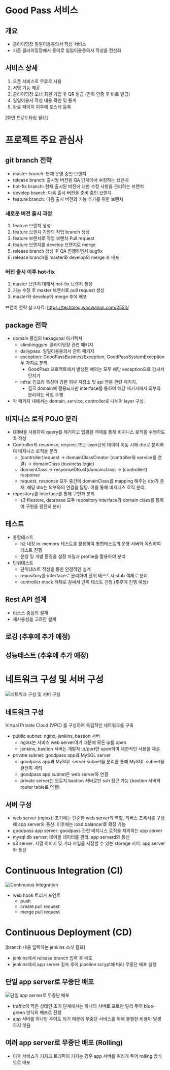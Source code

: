 # Good Pass 서비스
## 개요
- 클라이밍장 일일이용동의서 작성 서비스
- 기존 클라이밍장에서 종이로 일일이용동의서 작성을 전산화

## 서비스 상세
1. 오픈 서비스로 무료로 사용
2. 서명 기능 제공
3. 클라이밍장 오너 회원 가입 후 QR 발급 (전화 인증 후 바로 발급)
4. 일일이용서 작성 내용 확인 및 통계
5. 완료 페이지 이후에 포스터 등록

[화면 프로토타입 필요]

# 프로젝트 주요 관심사
## git branch 전략
- master branch: 현재 운영 중인 브랜치
- release branch: 출시될 버전을 QA 단계에서 수정하는 브랜치
- hot-fix branch: 현재 출시된 버전에 대한 수정 사항을 관리하는 브랜치
- develop branch: 다음 출시 버전을 준비 중인 브랜치
- feature branch: 다음 출시 버전의 기능 추가를 위한 브랜치

### 새로운 버전 출시 과정
1. feature 브랜치 생성
2. feature 브랜치 기반의 작업 branch 생성
3. feature 브랜치로 작업 브랜치 Pull request
4. feature 브랜치를 develop 브랜치로 merge
5. release branch 생성 후 QA 진행하면서 bugfix
6. release branch를 master와 develop의 merge 후 배포
   
### 버전 출시 이후 hot-fix
1. master 브랜치 대해서 hot-fix 브랜치 생성
2. 기능 수정 후 master 브랜치로 pull request 생성
3. master와 develop에 merge 후에 배포

브랜치 전략 참고자료: https://techblog.woowahan.com/2553/

## package 전략
- domain 중심의 hexagonal 아키텍쳐
   - climbinggym: 클라이밍장 관련 패키지
   - dailypass: 일일이용동의서 관련 패키지
   - exception: GoodPassBusinessException, GoodPassSystemException 두 가지로 분리.
      - GoodPass 프로젝트에서 발생된 예외는 모두 해당 exception으로 감싸서 던지기
   - infra: 인프라 특성이 강한 외부 저장소 및 api 연동 관련 패키지.
      - 결국 domain에 활용되지만 interface를 통하여 해당 패키지에서 외부와 분리하는 작업 수행
- 각 패키지 내에서는 domain, service, controller로 나뉘어 layer 구성. 

## 비지니스 로직 POJO 분리
- ORM을 사용하여 query를 제거하고 맵핑된 객체를 통해 비지니스 로직을 수행하도록 작성
- Controller의 response, request 또는 layer단의 데이터 이동 시에 dto로 분리하여 비지니스 로직을 분리
  - (controller)request -> domainClassCreator (controller와 service를 연결) -> domainClass (business logic)
  - domainClass -> responseDto.of(domainclass) -> (controllert) response
  - request, response 모두 중간에 domainClass를 mapping 해주는 dto가 존재. 해당 dto는 외부와의 연결을 담당. 이를 통해 비지니스 로직 분리.
- repository를 interface를 통해 구현과 분리
  - s3 filestore, database 모두 repository interface와 domain class를 통하여 구현을 완전히 분리

## 테스트
- 통합테스트
   - h2 내장 in-memory 테스트를 활용하여 통합테스트의 운영 서버와 독립하여 테스트 진행
   - 운영 및 개발 환경을 설정 파일과 profile을 활용하여 분리
- 단위테스트
   - 단위테스트 작성을 통한 안정적인 설계
   - repository를 interface로 분리하여 단위 테스트시 stub 객체로 분리
   - controller mock 객체로 감싸서 단위 테스트 진행 (추후에 진행 예정)

## Rest API 설계
- 리소스 중심의 설계
- 재사용성을 고려한 설계

## 로깅 (추후에 추가 예정)

## 성능테스트 (추후에 추가 예정)

# 네트워크 구성 및 서버 구성
![네트워크 구성 및 서버 구성](https://github.com/f-lab-edu/good-pass/assets/75526682/6c02154d-f46e-4865-bf7f-0ba9ccc76518)

## 네트워크 구성
Virtual Private Cloud (VPC) 를 구성하여 독립적인 네트워크를 구축
- public subnet: nginx, jenkins, bastion 서버
   - nginx는 서비스 web server이기 때문에 모든 ip를 open
   - jenkins, bastion 서버는 개발자 ip/port만 open하여 제한적인 사용을 제공
- private subnet: goodpass app과 MySQL server
   - goodpass app과 MySQL server subnet을 분리를 통해 MySQL subnet을 완전히 격리
   - goodpass app subnet은 web server와 연결
   - private server는 오로지 bastion 서버로만 ssh 접근 가능 (bastion 서버와 router table로 연결)

## 서버 구성
- web server (nginx): 초기에는 단순한 web server의 역할. 리버스 프록시를 구성해 app server와 통신. 이후에는 load balancer로 확장 가능
- goodpass app server: goodpass 관련 비지니스 로직을 처리하는 app server
- mysql db server: 테이블 데이터를 관리. app serverd와 통신
- s3 server: 서명 이미지 및 기타 파일을 저장할 수 있는 storage 서버. app server와 통신

# Continuous Integration (CI)
![Continuous Integration](https://github.com/f-lab-edu/good-pass/assets/75526682/bc38f921-4f25-4c8d-bbfd-b357a9abb0d6)

- web hook 트리거 포인트
   - push
   - create pull request
   - merge pull request
  
# Continuous Deployment (CD)
[branch 내용 입력하는 jenkins 스샷 필요]
- jenkins에서 release branch 입력 후 배포
- jenkins에서 app server 접속 후에 pipeline scrypt에 따라 무중단 배포 실행

## 단일 app server로 무중단 배포
![단일 app server로 무중단 배포](https://github.com/f-lab-edu/good-pass/assets/75526682/9ad920d4-8c27-4f02-8b85-9e19b42e32fc)

- traffic이 적은 상태인 초기 단계에서는 하나의 서버로 포트만 달리 두어 blue-green 방식의 배포로 진행
- app 서버를 하나만 두어도 되기 때문에 무중단 서비스를 위해 불필한 비용이 발생하지 않음

## 여러 app server로 무중단 배포 (Rolling)
- 이후 서비스가 커지고 트래픽이 커지는 경우 app 서버를 여러개 두어 rolling 방식으로 배포

